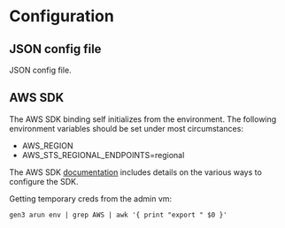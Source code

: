 # Configuration

## JSON config file

JSON config file.


## AWS SDK

The AWS SDK binding self initializes from the environment.
The following environment variables should be set under most circumstances:

* AWS_REGION
* AWS_STS_REGIONAL_ENDPOINTS=regional  

The AWS SDK [documentation](https://docs.aws.amazon.com/sdk-for-go/v1/developer-guide/configuring-sdk.html) includes details on the various ways to configure the SDK.

Getting temporary creds from the admin vm:
```
gen3 arun env | grep AWS | awk '{ print "export " $0 }'
```